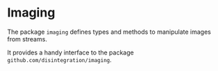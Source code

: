 # Imaging

The package `imaging` defines types and methods to manipulate images from streams.

It provides a handy interface to the package `github.com/disintegration/imaging`.
